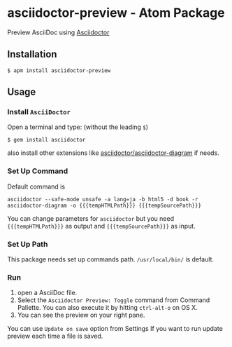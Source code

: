 # asciidoctor-preview - Atom Package

Preview AsciiDoc using [Asciidoctor](http://asciidoctor.org/ "Asciidoctor | An open source implementation of AsciiDoc in Ruby")

## Installation

```
$ apm install asciidoctor-preview
```

## Usage

### Install `AsciiDoctor`

Open a terminal and type: (without the leading `$`)
```
$ gem install asciidoctor
```

also install other extensions like [asciidoctor/asciidoctor-diagram](https://github.com/asciidoctor/asciidoctor-diagram "asciidoctor/asciidoctor-diagram") if needs.

### Set Up Command

Default command is

```
asciidoctor --safe-mode unsafe -a lang=ja -b html5 -d book -r asciidoctor-diagram -o {{{tempHTMLPath}}} {{{tempSourcePath}}}
```

You can change parameters for `asciidoctor` but you need `{{{tempHTMLPath}}}` as output and `{{{tempSourcePath}}}` as input.


### Set Up Path

This package needs set up commands path. `/usr/local/bin/` is default.

### Run

1. open a AsciiDoc file.
2. Select the `Asciidoctor Preview: Toggle` command from Command Pallette. You can also execute it by hitting `ctrl-alt-o` on OS X.
3. You can see the preview on your right pane.

You can use `Update on save` option from Settings If you want to run update preview each time a file is saved.
